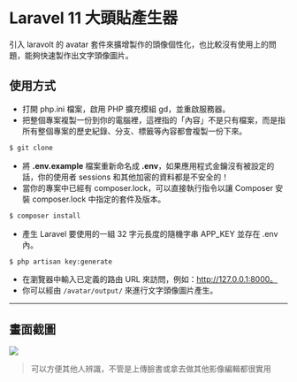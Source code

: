 # Laravel 11 大頭貼產生器

引入 laravolt 的 avatar 套件來擴增製作的頭像個性化，也比較沒有使用上的問題，能夠快速製作出文字頭像圖片。

## 使用方式
- 打開 php.ini 檔案，啟用 PHP 擴充模組 gd，並重啟服務器。
- 把整個專案複製一份到你的電腦裡，這裡指的「內容」不是只有檔案，而是指所有整個專案的歷史紀錄、分支、標籤等內容都會複製一份下來。
```sh
$ git clone
```
- 將 __.env.example__ 檔案重新命名成 __.env__，如果應用程式金鑰沒有被設定的話，你的使用者 sessions 和其他加密的資料都是不安全的！
- 當你的專案中已經有 composer.lock，可以直接執行指令以讓 Composer 安裝 composer.lock 中指定的套件及版本。
```sh
$ composer install
```
- 產⽣ Laravel 要使用的一組 32 字元長度的隨機字串 APP_KEY 並存在 .env 內。
```sh
$ php artisan key:generate
```
- 在瀏覽器中輸入已定義的路由 URL 來訪問，例如：http://127.0.0.1:8000。
- 你可以經由 `/avatar/output/` 來進行文字頭像圖片產生。

----
## 畫面截圖
![](https://i.imgur.com/9Tf5FVb.png)
> 可以方便其他人辨識，不管是上傳臉書或拿去做其他影像編輯都很實用
